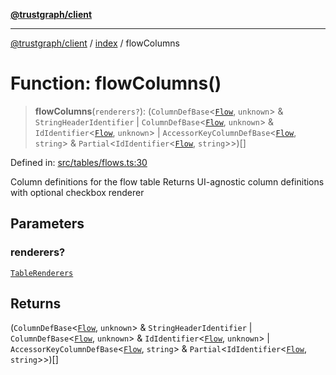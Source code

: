 [**@trustgraph/client**](../../README.md)

***

[@trustgraph/client](../../README.md) / [index](../README.md) / flowColumns

# Function: flowColumns()

> **flowColumns**(`renderers?`): (`ColumnDefBase`\<[`Flow`](../type-aliases/Flow.md), `unknown`\> & `StringHeaderIdentifier` \| `ColumnDefBase`\<[`Flow`](../type-aliases/Flow.md), `unknown`\> & `IdIdentifier`\<[`Flow`](../type-aliases/Flow.md), `unknown`\> \| `AccessorKeyColumnDefBase`\<[`Flow`](../type-aliases/Flow.md), `string`\> & `Partial`\<`IdIdentifier`\<[`Flow`](../type-aliases/Flow.md), `string`\>\>)[]

Defined in: [src/tables/flows.ts:30](https://github.com/trustgraph-ai/trustgraph-ts-client/blob/9a2bad46722f27bb783391eed1d9289614cc905a/src/tables/flows.ts#L30)

Column definitions for the flow table
Returns UI-agnostic column definitions with optional checkbox renderer

## Parameters

### renderers?

[`TableRenderers`](../../types/interfaces/TableRenderers.md)

## Returns

(`ColumnDefBase`\<[`Flow`](../type-aliases/Flow.md), `unknown`\> & `StringHeaderIdentifier` \| `ColumnDefBase`\<[`Flow`](../type-aliases/Flow.md), `unknown`\> & `IdIdentifier`\<[`Flow`](../type-aliases/Flow.md), `unknown`\> \| `AccessorKeyColumnDefBase`\<[`Flow`](../type-aliases/Flow.md), `string`\> & `Partial`\<`IdIdentifier`\<[`Flow`](../type-aliases/Flow.md), `string`\>\>)[]
